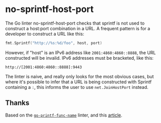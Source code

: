 # no-sprintf-host-port 

The Go linter no-sprintf-host-port checks that sprintf is not used to
construct a host:port combination in a URL.    A frequent pattern is for a
developer to construct a URL like this:

```go
fmt.Sprintf("http://%s:%d/foo", host, port)
```

However, if "host" is an IPv6 address like `2001:4860:4860::8888`, the
URL constructed will be invalid. IPv6 addresses must be bracketed, like this:

```
http://[2001:4860:4860::8888]:9443
```

The linter  is naive, and really only looks for the most obvious cases, but where
it's possible to infer that a URL is being constructed with  Sprintf containing a `:`,
this informs the user to use `net.JoinHostPort` instead.

## Thanks

Based on the [`go-printf-func-name`](https://github.com/jirfag/go-printf-func-name) linter,
and this [article](https://disaev.me/p/writing-useful-go-analysis-linter/).
